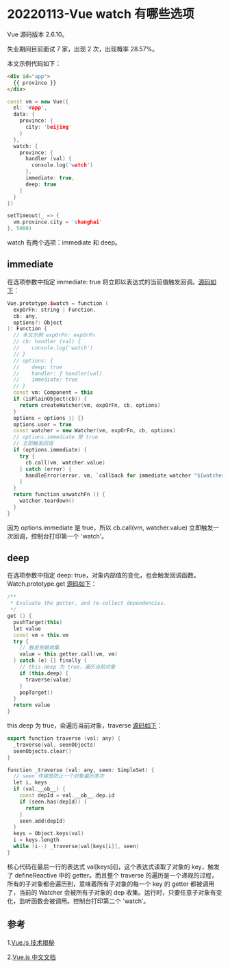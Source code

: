 # 20220113-Vue watch 有哪些选项

Vue 源码版本 2.6.10。

失业期间目前面试 7 家，出现 2 次，出现概率 28.57%。

本文示例代码如下：

```html
<div id="app">
  {{ province }}
</div>
```

```C++
const vm = new Vue({
  el: '#app',
  data: {
    province: {
      city: 'beijing'
    }
  },
  watch: {
    province: {
      handler (val) {
        console.log('watch')
      },
      immediate: true,
      deep: true
    } 
  }
})

setTimeout(_ => {
  vm.province.city = 'shanghai'
}, 5000)
```

watch 有两个选项：immediate 和 deep。


## immediate

在选项参数中指定 immediate: true 将立即以表达式的当前值触发回调。[源码如下](https://github.com/vuejs/vue/blob/v2.6.10/src/core/instance/state.js#L345)：

```C++
Vue.prototype.$watch = function (
  expOrFn: string | Function,
  cb: any,
  options?: Object
): Function {
  // 本文示例 expOrFn: expOrFn
  // cb: handler (val) {
  // 	console.log('watch')
  // }
  // options: {
  //	deep: true
  // 	handler: ƒ handler(val)
  // 	immediate: true
  // }
  const vm: Component = this
  if (isPlainObject(cb)) {
    return createWatcher(vm, expOrFn, cb, options)
  }
  options = options || {}
  options.user = true
  const watcher = new Watcher(vm, expOrFn, cb, options)
  // options.immediate 是 true
  // 立即触发回调
  if (options.immediate) {
    try {
      cb.call(vm, watcher.value)
    } catch (error) {
      handleError(error, vm, `callback for immediate watcher "${watcher.expression}"`)
    }
  }
  return function unwatchFn () {
    watcher.teardown()
  }
}
```

因为 options.immediate 是 true，所以 cb.call(vm, watcher.value) 立即触发一次回调，控制台打印第一个 'watch'。

## deep

在选项参数中指定 deep: true，对象内部值的变化，也会触发回调函数。Watch.prototype.get [源码如下](https://github.com/vuejs/vue/blob/v2.6.10/src/core/observer/watcher.js#L101)：

```C++
/**
 * Evaluate the getter, and re-collect dependencies.
 */
get () {
  pushTarget(this)
  let value
  const vm = this.vm
  try {
    // 触发依赖收集
    value = this.getter.call(vm, vm)
  } catch (e) {} finally {
    // this.deep 为 true，遍历当前对象
    if (this.deep) {
      traverse(value)
    }
    popTarget()
  }
  return value
}
```

this.deep 为 true，会遍历当前对象，traverse [源码如下](https://github.com/vuejs/vue/blob/v2.6.10/src/core/observer/traverse.js#L14)：

```C++
export function traverse (val: any) {
  _traverse(val, seenObjects)
  seenObjects.clear()
}

function _traverse (val: any, seen: SimpleSet) {
  // seen 作用是防止一个对象遍历多次
  let i, keys
  if (val.__ob__) {
    const depId = val.__ob__.dep.id
    if (seen.has(depId)) {
      return
    }
    seen.add(depId)
  }
  keys = Object.keys(val)
  i = keys.length
  while (i--) _traverse(val[keys[i]], seen)
}
```

核心代码在最后一行的表达式 val[keys[i]]，这个表达式读取了对象的 key，触发了 defineReactive 中的 getter。而且整个 traverse 的遍历是一个递规的过程，所有的子对象都会遍历到，意味着所有子对象的每一个 key 的 getter 都被调用了，当前的 Watcher 会被所有子对象的 dep 收集。运行时，只要任意子对象有变化，监听函数会被调用。控制台打印第二个 'watch'。


## 参考

1.[Vue.js 技术揭秘](https://ustbhuangyi.github.io/vue-analysis/)

2.[Vue.js 中文文档](https://cn.vuejs.org/v2/api/#vm-watch)





